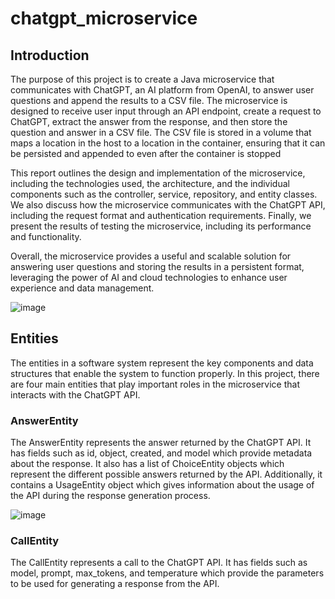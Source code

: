 # chatgpt_microservice
## Introduction

The purpose of this project is to create a Java microservice that communicates with ChatGPT, an AI platform from OpenAI, to answer user questions and append the results to a CSV file. The microservice is designed to receive user input through an API endpoint, create a request to ChatGPT, extract the answer from the response, and then store the question and answer in a CSV file. The CSV file is stored in a volume that maps a location in the host to a location in the container, ensuring that it can be persisted and appended to even after the container is stopped

This report outlines the design and implementation of the microservice, including the technologies used, the architecture, and the individual components such as the controller, service, repository, and entity classes. We also discuss how the microservice communicates with the ChatGPT API, including the request format and authentication requirements. Finally, we present the results of testing the microservice, including its performance and functionality.

Overall, the microservice provides a useful and scalable solution for answering user questions and storing the results in a persistent format, leveraging the power of AI and cloud technologies to enhance user experience and data management.

![image](https://user-images.githubusercontent.com/80216049/221702998-537cdd01-34a5-4153-8345-dd5110539baf.png)

## Entities 

The entities in a software system represent the key components and data structures that enable the system to function properly. In this project, there are four main entities that play important roles in the microservice that interacts with the ChatGPT API.

### AnswerEntity

The AnswerEntity represents the answer returned by the ChatGPT API. It has fields such as id, object, created, and model which provide metadata about the response. It also has a list of ChoiceEntity objects which represent the different possible answers returned by the API. Additionally, it contains a UsageEntity object which gives information about the usage of the API during the response generation process.

![image](https://user-images.githubusercontent.com/80216049/221704070-35a26ac6-7c0d-4fc0-99fb-243c8fd1bd1a.png)

### CallEntity

The CallEntity represents a call to the ChatGPT API. It has fields such as model, prompt, max_tokens, and temperature which provide the parameters to be used for generating a response from the API.
